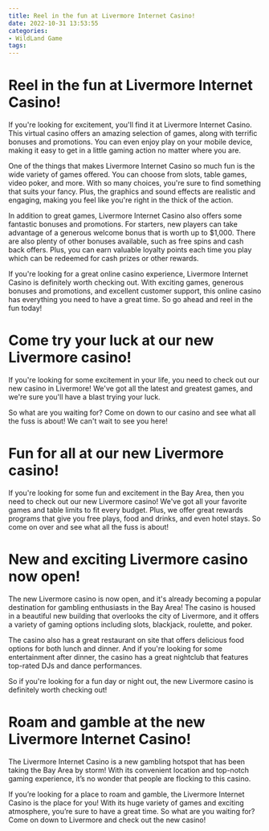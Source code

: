 ```yaml
---
title: Reel in the fun at Livermore Internet Casino!
date: 2022-10-31 13:53:55
categories:
- WildLand Game
tags:
---
```



#  Reel in the fun at Livermore Internet Casino!

If you're looking for excitement, you'll find it at Livermore Internet Casino. This virtual casino offers an amazing selection of games, along with terrific bonuses and promotions. You can even enjoy play on your mobile device, making it easy to get in a little gaming action no matter where you are.

One of the things that makes Livermore Internet Casino so much fun is the wide variety of games offered. You can choose from slots, table games, video poker, and more. With so many choices, you're sure to find something that suits your fancy. Plus, the graphics and sound effects are realistic and engaging, making you feel like you're right in the thick of the action.

In addition to great games, Livermore Internet Casino also offers some fantastic bonuses and promotions. For starters, new players can take advantage of a generous welcome bonus that is worth up to $1,000. There are also plenty of other bonuses available, such as free spins and cash back offers. Plus, you can earn valuable loyalty points each time you play which can be redeemed for cash prizes or other rewards.

If you're looking for a great online casino experience, Livermore Internet Casino is definitely worth checking out. With exciting games, generous bonuses and promotions, and excellent customer support, this online casino has everything you need to have a great time. So go ahead and reel in the fun today!

#  Come try your luck at our new Livermore casino!

If you're looking for some excitement in your life, you need to check out our new casino in Livermore! We've got all the latest and greatest games, and we're sure you'll have a blast trying your luck.

So what are you waiting for? Come on down to our casino and see what all the fuss is about! We can't wait to see you here!

#  Fun for all at our new Livermore casino!

If you're looking for some fun and excitement in the Bay Area, then you need to check out our new Livermore casino! We've got all your favorite games and table limits to fit every budget. Plus, we offer great rewards programs that give you free plays, food and drinks, and even hotel stays. So come on over and see what all the fuss is about!

#  New and exciting Livermore casino now open!

The new Livermore casino is now open, and it's already becoming a popular destination for gambling enthusiasts in the Bay Area! The casino is housed in a beautiful new building that overlooks the city of Livermore, and it offers a variety of gaming options including slots, blackjack, roulette, and poker.

The casino also has a great restaurant on site that offers delicious food options for both lunch and dinner. And if you're looking for some entertainment after dinner, the casino has a great nightclub that features top-rated DJs and dance performances.

So if you're looking for a fun day or night out, the new Livermore casino is definitely worth checking out!

#  Roam and gamble at the new Livermore Internet Casino!

The Livermore Internet Casino is a new gambling hotspot that has been taking the Bay Area by storm! With its convenient location and top-notch gaming experience, it’s no wonder that people are flocking to this casino.

If you’re looking for a place to roam and gamble, the Livermore Internet Casino is the place for you! With its huge variety of games and exciting atmosphere, you’re sure to have a great time. So what are you waiting for? Come on down to Livermore and check out the new casino!